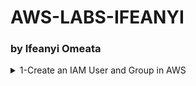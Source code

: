# AWS-LABS-IFEANYI
### by Ifeanyi Omeata

<details>
  <summary> 1-Create an IAM User and Group in AWS</summary>
  <a href="https://youtu.be/svUj_aHjNVk" target="_blank"><img src="https://github.com/user-attachments/assets/6863c71d-033d-45d5-b954-32f98dc4c775" width="720" height="400" /></a>

  - [ ] **Open IAM Console**  
    - [ ] **Go to the AWS Management Console.**
    - [ ] **Enter "IAM" in the search bar and go to the IAM console.**
    - [ ] **Notice the IAM service is global and doesn't require region selection.**

</details>
